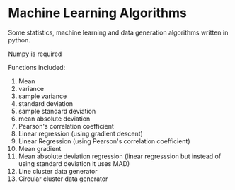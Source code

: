 # Machine Learning Algorithms
Some statistics, machine learning and data generation algorithms written in python.

Numpy is required

Functions included:
1. Mean
2. variance
3. sample variance
4. standard deviation
5. sample standard deviation
6. mean absolute deviation
7. Pearson's correlation coefficient
8. Linear regression (using gradient descent)
9. Linear Regression (using Pearson's correlation coefficient)
10. Mean gradient
11. Mean absolute deviation regression (linear regresssion but instead of using standard deviation it uses MAD)
12. Line cluster data generator
13. Circular cluster data generator

